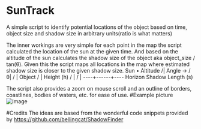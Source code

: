 # SunTrack
A simple script to identify potential locations of the object based on time, object size and shadow size in arbitrary units(ratio is what matters)

The inner workings are very simple for each point in the map the script calculated the location of the sun at the given time.
And based on the altitude of the sun calculates the shadow size of the object aka object_size / tan(θ).
Given this the script maps all locations in the map where estimated shadow size is closer to the given shadow size.
             Sun •
    Altitude  /|
    Angle -> /θ|
            /  | Object
           /   | Height (h)
          /    |
         /     |
    ----+------+----
    Horizon  Shadow 
          Length (s)


The script also provides a zoom on mouse scroll and an outline of borders, coastlines, bodies of waters, etc. for ease of use.
#Example picture
![image](https://github.com/user-attachments/assets/24997691-52e5-44b4-a973-e909dc7a252a)


#Credits
The ideas are based from the wonderful code snippets provided by https://github.com/bellingcat/ShadowFinder 
